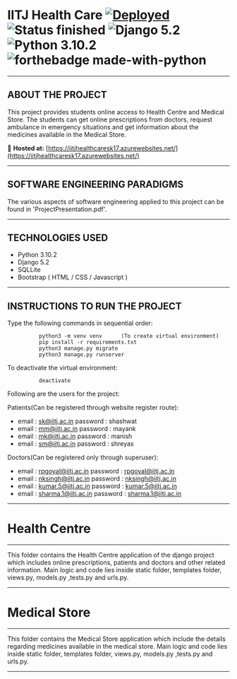 # IITJ Health Care [![Deployed](https://img.shields.io/badge/Hosted_on-Azure-blue?logo=windows)](https://iitjhealthcaresk17.azurewebsites.net/) ![Status finished](https://img.shields.io/badge/Status-finished-2eb3c1.svg) ![Django 5.2](https://img.shields.io/badge/Django-5.2-green.svg) ![Python 3.10.2](https://img.shields.io/badge/Python-3.10.2-blue.svg) ![forthebadge made-with-python](http://ForTheBadge.com/images/badges/made-with-python.svg)
----------------------------
ABOUT THE PROJECT
----------------------------
This project provides students online access to Health Centre and Medical Store.
The students can get online prescriptions from doctors, request ambulance in
emergency situations and get information about the medicines available in the
Medical Store.

🚀 **Hosted at:** [https://iitjhealthcaresk17.azurewebsites.net/](https://iitjhealthcaresk17.azurewebsites.net/)

----------------------------
SOFTWARE ENGINEERING PARADIGMS
----------------------------

The various aspects of software engineering applied to this project can be found
in 'ProjectPresentation.pdf'.

----------------------------
TECHNOLOGIES USED
----------------------------

- Python 3.10.2
- Django 5.2
- SQLLite
- Bootstrap ( HTML / CSS / Javascript )

----------------------------
INSTRUCTIONS TO RUN THE PROJECT
----------------------------

Type the following commands in sequential order:

              python3 -m venv venv      (To create virtual environment)
              pip install -r requirements.txt
              python3 manage.py migrate
              python3 manage.py runserver  

To deactivate the virtual environment:

              deactivate               

Following are the users for the project:

Patients(Can be registered through website register route):

- email : sk@iitj.ac.in         password : shashwat
- email : mm@iitj.ac.in         password : mayank
- email : mk@iitj.ac.in         password : manish
- email : sm@iitj.ac.in         password : shreyas

Doctors(Can be registered only through superuser):

- email : rpgoyal@iitj.ac.in    password : rpgoyal@iitj.ac.in
- email : nksingh@iitj.ac.in    password : nksingh@iitj.ac.in
- email : kumar.5@iitj.ac.in    password : kumar.5@iitj.ac.in
- email : sharma.1@iitj.ac.in   password : sharma.1@iitj.ac.in

----------------------------
# Health Centre
----------------------------

This folder contains the Health Centre application of the django project which includes online prescriptions, patients and doctors and other related
information. Main logic and code lies inside static folder, templates folder,
views.py, models.py ,tests.py and urls.py.

----------------------------
# Medical Store
----------------------------

This folder contains the Medical Store application which include the details
regarding medicines available in the medical store. Main logic and code lies
inside static folder, templates folder, views.py, models.py ,tests.py and
urls.py.

----------------------------

